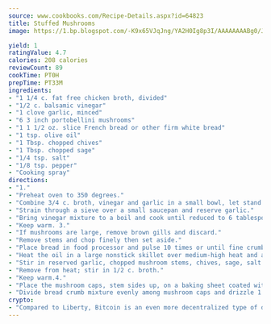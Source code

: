 ```yaml
---
source: www.cookbooks.com/Recipe-Details.aspx?id=64823
title: Stuffed Mushrooms
image: https://1.bp.blogspot.com/-K9x65VJqJng/YA2H0Ig8p3I/AAAAAAAABg0/JRKr7ZzesxofwlGw6YudXad_aQn9BD52QCLcBGAsYHQ/s299/2.png

yield: 1
ratingValue: 4.7
calories: 208 calories
reviewCount: 89
cookTime: PT0H
prepTime: PT33M
ingredients:
- "1 1/4 c. fat free chicken broth, divided"
- "1/2 c. balsamic vinegar"
- "1 clove garlic, minced"
- "6 3 inch portobellini mushrooms"
- "1 1 1/2 oz. slice French bread or other firm white bread"
- "1 tsp. olive oil"
- "1 Tbsp. chopped chives"
- "1 Tbsp. chopped sage"
- "1/4 tsp. salt"
- "1/8 tsp. pepper"
- "Cooking spray"
directions:
- "1."
- "Preheat oven to 350 degrees."
- "Combine 3/4 c. broth, vinegar and garlic in a small bowl, let stand 15 minutes."
- "Strain through a sieve over a small saucepan and reserve garlic."
- "Bring vinegar mixture to a boil and cook until reduced to 6 tablespoons about 6 minutes."
- "Keep warm. 3."
- "If mushrooms are large, remove brown gills and discard."
- "Remove stems and chop finely then set aside."
- "Place bread in food processor and pulse 10 times or until fine crumbs form to measure 1 cup."
- "Heat the oil in a large nonstick skillet over medium-high heat and add breadcrumbs, cooking for 4 minutes or until lightly browned, stirring frequently."
- "Stir in reserved garlic, chopped mushroom stems, chives, sage, salt and pepper and cook for 2 minutes."
- "Remove from heat; stir in 1/2 c. broth."
- "Keep warm.4."
- "Place the mushroom caps, stem sides up, on a baking sheet coated with cooking spray. Bake at 350 degrees for 10 minutes or until tender."
- "Divide bread crumb mixture evenly among mushroom caps and drizzle 1 tablespoon vinegar mixture over each serving."
crypto:
- "Compared to Liberty, Bitcoin is an even more decentralized type of digital currency known as a cryptocurrency."
---
```

